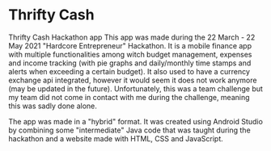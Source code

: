 # Thrifty Cash
Thrifty Cash Hackathon app
This app was made during the 22 March - 22 May 2021 "Hardcore Entrepreneur" Hackathon. It is a mobile finance app with multiple functionalities among witch budget management, expenses and income tracking (with pie graphs and daily/monthly time stamps and alerts when exceeding a certain budget).
It also used to have a currency exchange api integrated, however it would seem it does not work anymore (may be updated in the future).
Unfortunately, this was a team challenge but my team did not come in contact with me during the challenge, meaning this was sadly done alone.

The app was made in a "hybrid" format. It was created using Android Studio by combining some "intermediate" Java code that was taught during the hackathon and a website made with HTML, CSS and JavaScript.
